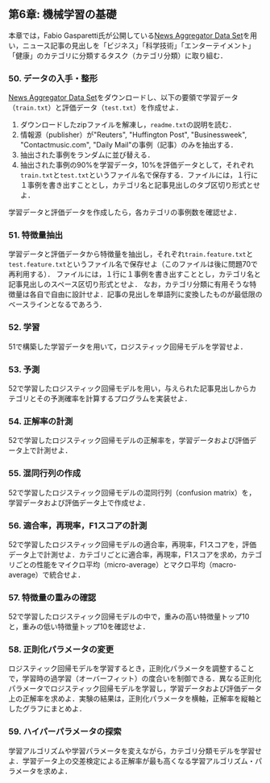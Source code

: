 ## 第6章: 機械学習の基礎

本章では，Fabio Gasparetti氏が公開している[News Aggregator Data Set](https://archive.ics.uci.edu/ml/datasets/News+Aggregator)を用い，ニュース記事の見出しを「ビジネス」「科学技術」「エンターテイメント」「健康」のカテゴリに分類するタスク（カテゴリ分類）に取り組む．

### 50. データの入手・整形

[News Aggregator Data Set](https://archive.ics.uci.edu/ml/datasets/News+Aggregator)をダウンロードし、以下の要領で学習データ（`train.txt`）と評価データ（`test.txt`）を作成せよ．

1. ダウンロードしたzipファイルを解凍し，`readme.txt`の説明を読む．
2. 情報源（publisher）が"Reuters", "Huffington Post", "Businessweek", "Contactmusic.com", "Daily Mail"の事例（記事）のみを抽出する．
3. 抽出された事例をランダムに並び替える．
4. 抽出された事例の90%を学習データ，10%を評価データとして，それぞれ`train.txt`と`test.txt`というファイル名で保存する．ファイルには，１行に１事例を書き出すこととし，カテゴリ名と記事見出しのタブ区切り形式とせよ．

学習データと評価データを作成したら，各カテゴリの事例数を確認せよ．

### 51. 特徴量抽出

学習データと評価データから特徴量を抽出し，それぞれ`train.feature.txt`と`test.feature.txt`というファイル名で保存せよ（このファイルは後に問題70で再利用する）．
ファイルには，１行に１事例を書き出すこととし，カテゴリ名と記事見出しのスペース区切り形式とせよ．
なお，カテゴリ分類に有用そうな特徴量は各自で自由に設計せよ．記事の見出しを単語列に変換したものが最低限のベースラインとなるであろう．

### 52. 学習

51で構築した学習データを用いて，ロジスティック回帰モデルを学習せよ．

### 53. 予測

52で学習したロジスティック回帰モデルを用い，与えられた記事見出しからカテゴリとその予測確率を計算するプログラムを実装せよ．

### 54. 正解率の計測

52で学習したロジスティック回帰モデルの正解率を，学習データおよび評価データ上で計測せよ．

### 55. 混同行列の作成

52で学習したロジスティック回帰モデルの混同行列（confusion matrix）を，学習データおよび評価データ上で作成せよ．

### 56. 適合率，再現率，F1スコアの計測

52で学習したロジスティック回帰モデルの適合率，再現率，F1スコアを，評価データ上で計測せよ．カテゴリごとに適合率，再現率，F1スコアを求め，カテゴリごとの性能をマイクロ平均（micro-average）とマクロ平均（macro-average）で統合せよ．

### 57. 特徴量の重みの確認

52で学習したロジスティック回帰モデルの中で，重みの高い特徴量トップ10と，重みの低い特徴量トップ10を確認せよ．

### 58. 正則化パラメータの変更

ロジスティック回帰モデルを学習するとき，正則化パラメータを調整することで，学習時の過学習（オーバーフィット）の度合いを制御できる．異なる正則化パラメータでロジスティック回帰モデルを学習し，学習データおよび評価データ上の正解率を求めよ．実験の結果は，正則化パラメータを横軸，正解率を縦軸としたグラフにまとめよ．

### 59. ハイパーパラメータの探索

学習アルゴリズムや学習パラメータを変えながら，カテゴリ分類モデルを学習せよ．学習データ上の交差検定による正解率が最も高くなる学習アルゴリズム・パラメータを求めよ．
